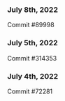### July 8th, 2022

Commit #89998

### July 5th, 2022

Commit #314353


### July 4th, 2022

Commit #72281
